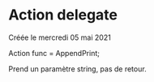 
#  Action delegate 
Créée le mercredi 05 mai 2021


Action<string> func = AppendPrint;

Prend un paramètre string, pas de retour.
